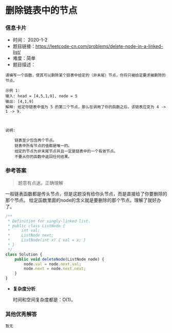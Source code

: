 # 删除链表中的节点

### 信息卡片

- 时间： 2020-1-2
- 题目链接：https://leetcode-cn.com/problems/delete-node-in-a-linked-list/
- 难度：简单
- 题目描述：

```
请编写一个函数，使其可以删除某个链表中给定的（非末尾）节点，你将只被给定要求被删除的节点。

示例 1:
输入: head = [4,5,1,9], node = 5
输出: [4,1,9]
解释: 给定你链表中值为 5 的第二个节点，那么在调用了你的函数之后，该链表应变为 4 -> 1 -> 9.

 

说明:

    链表至少包含两个节点。
    链表中所有节点的值都是唯一的。
    给定的节点为非末尾节点并且一定是链表中的一个有效节点。
    不要从你的函数中返回任何结果。
```



### 参考答案

> 题意有点迷。正确理解 

一般链表函数都是传头节点，但是这题没有给你头节点，而是直接给了你要删除的那个节点。 给定函数里面的node的含义就是要删除的那个节点。理解了就好办了。 

```js
/**
 * Definition for singly-linked list.
 * public class ListNode {
 *     int val;
 *     ListNode next;
 *     ListNode(int x) { val = x; }
 * }
 */
class Solution {
    public void deleteNode(ListNode node) {
        node.val = node.next.val;
        node.next = node.next.next;
    }
}
```



- **复杂度分析**

  时间和空间复杂度都是：O(1)。

### 其他优秀解答

```
暂无
```

